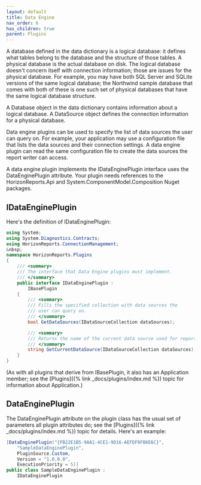 ```yaml
---
layout: default
title: Data Engine
nav_order: 6
has_children: true
parent: Plugins
---
```


A database defined in the data dictionary is a logical database: it defines what tables belong to the database and the structure of those tables. A physical database is the actual database on disk. The logical database doesn't concern itself with connection information; those are issues for the physical database. For example, you may have both SQL Server and SQLite versions of the same logical database; the Northwind sample database that comes with both of these is one such set of physical databases that have the same logical database structure.

A Database object in the data dictionary contains information about a logical database. A DataSource object defines the connection information for a physical database.

Data engine plugins can be used to specify the list of data sources the user can query on. For example, your application may use a configuration file that lists the data sources and their connection settings. A data engine plugin can read the same configuration file to create the data sources the report writer can access.

A data engine plugin implements the IDataEnginePlugin interface uses the DataEnginePlugin attribute. Your plugin needs references to the HorizonReports.Api and System.ComponentModel.Composition Nuget packages.

## IDataEnginePlugin
Here's the definition of IDataEnginePlugin:

```csharp
using System;
using System.Diagnostics.Contracts;
using HorizonReports.ConnectionManagement;
&nbsp;
namespace HorizonReports.Plugins
{
    /// <summary>
    /// The interface that Data Engine plugins must implement.
    /// </summary>
    public interface IDataEnginePlugin :
        IBasePlugin
    {
        /// <summary>
        /// Fills the specified collection with data sources the
        /// user can query on.
        /// </summary>
        bool GetDataSources(IDataSourceCollection dataSources);

        /// <summary>
        /// Returns the name of the current data source used for reports.
        /// </summary>
        string GetCurrentDataSource(IDataSourceCollection dataSources);
    }
}
```

(As with all plugins that derive from IBasePlugin, it also has an Application member; see the [Plugins]({% link _docs/plugins/index.md %}) topic for information about Application.)

## DataEnginePlugin
The DataEnginePlugin attribute on the plugin class has the usual set of parameters all plugin attributes do; see the [Plugins]({% link _docs/plugins/index.md %}) topic for details. Here's an example:

```csharp
[DataEnginePlugin("{FB22E1B5-9AA1-4CE1-9D16-AEFDF0FB6E6C}",
    "SampleDataEnginePlugin",
    PluginSource.Custom,
    Version = "1.0.0.0",
    ExecutionPriority = 5)]
public class SampleDataEnginePlugin :
    IDataEnginePlugin
```